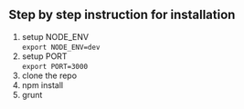 ## Step by step instruction for installation

1. setup NODE_ENV  
  `export NODE_ENV=dev`  
2. setup PORT  
  `export PORT=3000`
3. clone the repo
4. npm install
5. grunt
